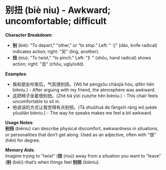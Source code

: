 # **别扭 (biè niu) - Awkward; uncomfortable; difficult**

**Character Breakdown**:  
- **别** (bié): "To depart," "other," or “to stop.” Left: "刂" (dāo, knife radical) indicates action; right: "另" (lìng, another).  
- **扭** (niu): "To twist," "to pinch." Left: "扌" (shǒu, hand radical) shows action; right: "丑" (chǒu, ugly/odd).

**Examples**:  
- 我和朋友吵架后，气氛很别扭。(Wǒ hé péngyǒu chǎojià hòu, qìfēn hěn bièniu.) - After arguing with my friend, the atmosphere was awkward.  
- 这把椅子坐着很别扭。(Zhè bǎ yǐzi zuòzhe hěn bièniu.) - This chair feels uncomfortable to sit in.  
- 他说话的方式让我觉得有点别扭。(Tā shuōhuà de fāngshì ràng wǒ juéde yǒudiǎn bièniu.) - The way he speaks makes me feel a bit awkward.

**Usage Notes**:  
**别扭** (bièniu) can describe physical discomfort, awkwardness in situations, or personalities that don’t get along. Used as an adjective, often with "很" (hěn) for degree.

**Memory Aids**:  
Imagine trying to "twist" (**扭** (niu)) away from a situation you want to “leave” (**别** (bié))-that’s when things feel **别扭** (bièniu).